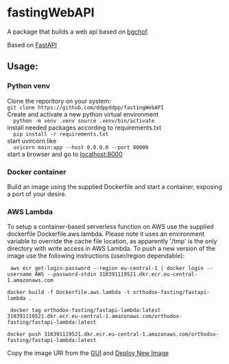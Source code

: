 # fastingWebAPI
A package that builds a web api based on [bgchof](https://github.com/ddppddpp/bgchof).  

Based on [FastAPI](https://fastapi.tiangolo.com)  

## Usage:

### Python venv

Clone the reporitory on your system:  
`
git clone https://github.com/ddppddpp/fastingWebAPI
`  
Create and activate a new python virtual environment  
`  
python -m venv .venv
source .venv/bin/activate
`  
install needed packages according to requirements.txt  
`  
pip install -r requirements.txt
`  
start uvircorn like  
`  
uvicorn main:app --host 0.0.0.0 --port 80000
`  
start a browser and go to [localhost:8000](http://localhost:8000)  

### Docker container

Build an image using the supplied Dockerfile and start a container, exposing a port of your desire.  

### AWS Lambda

To setup a container-based serverless function on AWS use the supplied dockerfile Dockerfile.aws.lambda. Please note it uses an environment variable to override the cache file location, as apparently '/tmp' is the only directory with write access in AWS Lambda.
To push a new version of the image use the following instructions (user/region dependable):

` 
aws ecr get-login-password --region eu-central-1 | docker login --username AWS --password-stdin 310391119521.dkr.ecr.eu-central-1.amazonaws.com
`


`docker build -f Dockerfile.aws.lambda -t orthodox-fasting/fastapi-lambda .`


` 
docker tag orthodox-fasting/fastapi-lambda:latest 310391119521.dkr.ecr.eu-central-1.amazonaws.com/orthodox-fasting/fastapi-lambda:latest
` 


`docker push 310391119521.dkr.ecr.eu-central-1.amazonaws.com/orthodox-fasting/fastapi-lambda:latest`


Copy the image URI from the [GUI](https://eu-central-1.console.aws.amazon.com/ecr/repositories/private/310391119521/orthodox-fasting/fastapi-lambda?region=eu-central-1) and [Deploy New Image](https://eu-central-1.console.aws.amazon.com/lambda/home?region=eu-central-1#/functions/orthodox-fasting?tab=code)

